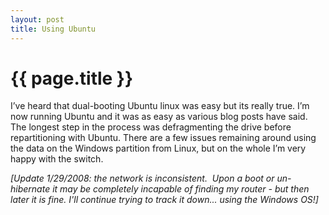 ```yaml
---
layout: post
title: Using Ubuntu
---
```

# {{ page.title }}
<p>I’ve heard that dual-booting Ubuntu linux was easy but its really true.  I’m now running Ubuntu and it  was as easy as various blog posts have said.  The longest step in the process was defragmenting the drive before repartitioning with Ubuntu.  There are a few  issues remaining around using the data on the Windows partition from Linux, but on the whole I’m very happy with the switch.</p>
<p><em>[Update 1/29/2008: the network is inconsistent.  Upon a boot or un-hibernate it may be completely incapable of finding my router - but then later it is fine. I'll continue trying to track it down... using the Windows OS!] </em></p>
